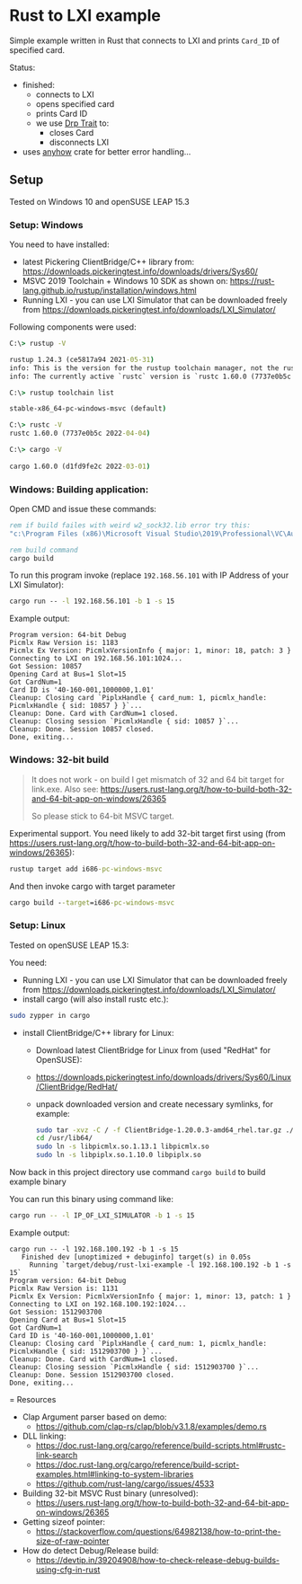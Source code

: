 # Rust to LXI example

Simple example written in Rust that connects to LXI and prints `Card_ID` of specified card.

Status:
- finished:
  - connects to LXI
  - opens specified card
  - prints Card ID
  - we use [Drp Trait](https://doc.rust-lang.org/std/ops/trait.Drop.html) to:
    - closes Card
    - disconnects LXI
- uses [anyhow](https://rust-cli.github.io/book/tutorial/errors.html#providing-context) crate for better error handling...

## Setup

Tested on Windows 10 and openSUSE LEAP 15.3

### Setup: Windows

You need to have installed:
- latest Pickering ClientBridge/C++ library from: https://downloads.pickeringtest.info/downloads/drivers/Sys60/
- MSVC 2019 Toolchain + Windows 10 SDK as shown on: https://rust-lang.github.io/rustup/installation/windows.html
- Running LXI - you can use LXI Simulator that can be downloaded
  freely from https://downloads.pickeringtest.info/downloads/LXI_Simulator/

Following components were used:
```cmd
C:\> rustup -V

rustup 1.24.3 (ce5817a94 2021-05-31)
info: This is the version for the rustup toolchain manager, not the rustc compiler.
info: The currently active `rustc` version is `rustc 1.60.0 (7737e0b5c 2022-04-04)`

C:\> rustup toolchain list

stable-x86_64-pc-windows-msvc (default)

C:\> rustc -V
rustc 1.60.0 (7737e0b5c 2022-04-04)

C:\> cargo -V
 
cargo 1.60.0 (d1fd9fe2c 2022-03-01)
```

### Windows: Building application:
Open CMD and issue these commands:

```cmd
rem if build failes with weird w2_sock32.lib error try this:
"c:\Program Files (x86)\Microsoft Visual Studio\2019\Professional\VC\Auxiliary\Build\vcvars64.bat"

rem build command
cargo build
```

To run this program invoke (replace `192.168.56.101` with
IP Address of your LXI Simulator):
```cmd
cargo run -- -l 192.168.56.101 -b 1 -s 15
```
Example output:
```
Program version: 64-bit Debug
Picmlx Raw Version is: 1183
Picmlx Ex Version: PicmlxVersionInfo { major: 1, minor: 18, patch: 3 }
Connecting to LXI on 192.168.56.101:1024...
Got Session: 10857
Opening Card at Bus=1 Slot=15
Got CardNum=1
Card ID is '40-160-001,1000000,1.01'
Cleanup: Closing card `PiplxHandle { card_num: 1, picmlx_handle: PicmlxHandle { sid: 10857 } }`...
Cleanup: Done. Card with CardNum=1 closed.
Cleanup: Closing session `PicmlxHandle { sid: 10857 }`...
Cleanup: Done. Session 10857 closed.
Done, exiting...
```

### Windows: 32-bit build

> It does not work - on build
> I get mismatch of 32 and 64 bit target
> for link.exe. Also see: https://users.rust-lang.org/t/how-to-build-both-32-and-64-bit-app-on-windows/26365
> 
> So please stick to 64-bit MSVC target.

Experimental support. You need likely to
add 32-bit target first using (from https://users.rust-lang.org/t/how-to-build-both-32-and-64-bit-app-on-windows/26365):
```cmd
rustup target add i686-pc-windows-msvc
```

And then invoke cargo with target parameter
```cmd
cargo build --target=i686-pc-windows-msvc
```

### Setup: Linux

Tested on openSUSE LEAP 15.3:

You need:
- Running LXI - you can use LXI Simulator that can be downloaded
  freely from https://downloads.pickeringtest.info/downloads/LXI_Simulator/
- install cargo (will also install rustc etc.):

```bash
sudo zypper in cargo
```

- install ClientBridge/C++ library for Linux:
  - Download latest ClientBridge for Linux from (used "RedHat" for OpenSUSE):
  - https://downloads.pickeringtest.info/downloads/drivers/Sys60/Linux/ClientBridge/RedHat/
  - unpack downloaded version and create necessary symlinks, for example:

    ```bash
    sudo tar -xvz -C / -f ClientBridge-1.20.0.3-amd64_rhel.tar.gz ./usr/lib64
    cd /usr/lib64/
    sudo ln -s libpicmlx.so.1.13.1 libpicmlx.so
    sudo ln -s libpiplx.so.1.10.0 libpiplx.so
    ```

Now back in this project directory use
command `cargo build` to build example binary

You can run this binary using command like:
```bash
cargo run -- -l IP_OF_LXI_SIMULATOR -b 1 -s 15
```
Example output:
```
cargo run -- -l 192.168.100.192 -b 1 -s 15
   Finished dev [unoptimized + debuginfo] target(s) in 0.05s
     Running `target/debug/rust-lxi-example -l 192.168.100.192 -b 1 -s 15`
Program version: 64-bit Debug
Picmlx Raw Version is: 1131
Picmlx Ex Version: PicmlxVersionInfo { major: 1, minor: 13, patch: 1 }
Connecting to LXI on 192.168.100.192:1024...
Got Session: 1512903700
Opening Card at Bus=1 Slot=15
Got CardNum=1
Card ID is '40-160-001,1000000,1.01'
Cleanup: Closing card `PiplxHandle { card_num: 1, picmlx_handle: PicmlxHandle { sid: 1512903700 } }`...
Cleanup: Done. Card with CardNum=1 closed.
Cleanup: Closing session `PicmlxHandle { sid: 1512903700 }`...
Cleanup: Done. Session 1512903700 closed.
Done, exiting...
```


= Resources

* Clap Argument parser based on demo:
  * https://github.com/clap-rs/clap/blob/v3.1.8/examples/demo.rs
* DLL linking:
  * https://doc.rust-lang.org/cargo/reference/build-scripts.html#rustc-link-search
  * https://doc.rust-lang.org/cargo/reference/build-script-examples.html#linking-to-system-libraries
  * https://github.com/rust-lang/cargo/issues/4533
* Building 32-bit MSVC Rust binary (unresolved):
  * https://users.rust-lang.org/t/how-to-build-both-32-and-64-bit-app-on-windows/26365
* Getting sizeof pointer:
  * https://stackoverflow.com/questions/64982138/how-to-print-the-size-of-raw-pointer
* How do detect Debug/Release build:
  * https://devtip.in/39204908/how-to-check-release-debug-builds-using-cfg-in-rust
